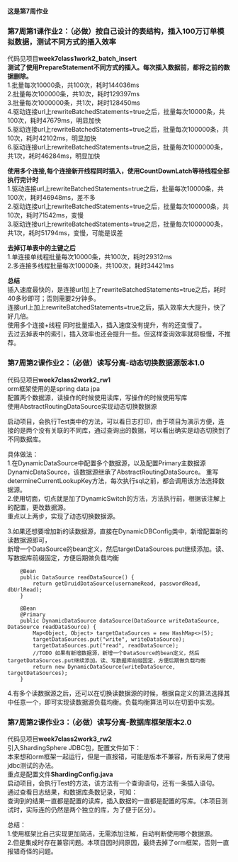 **这是第7周作业**  

### 第7周第1课作业2：（必做）按自己设计的表结构，插入100万订单模拟数据，测试不同方式的插入效率
代码见项目**week7class1work2_batch_insert**  
**测试了使用PrepareStatement不同方式的插入。每次插入数据前，都将之前的数据删除。**  
1.批量每次10000条，共100次，耗时144036ms  
2.批量每次100000条，共10次，耗时129397ms  
3.批量每次1000000条，共1次，耗时128450ms  
4.驱动连接url上rewriteBatchedStatements=true之后，批量每次10000条，共100次，耗时47679ms，明显加快  
5.驱动连接url上rewriteBatchedStatements=true之后，批量每次100000条，共10次，耗时42102ms，明显加快  
6.驱动连接url上rewriteBatchedStatements=true之后，批量每次1000000条，共1次，耗时46284ms，明显加快  

**使用多个连接,每个连接新开线程同时插入，使用CountDownLatch等待线程全部执行完计时**   
1.驱动连接url上rewriteBatchedStatements=true之后，批量每次10000条，共100次，耗时46948ms，差不多    
2.驱动连接url上rewriteBatchedStatements=true之后，批量每次100000条，共10次，耗时71542ms，变慢    
3.驱动连接url上rewriteBatchedStatements=true之后，批量每次1000000条，共1次，耗时51794ms，变慢，可能是误差     

**去掉订单表中的主键之后**   
1.单连接单线程批量每次10000条，共100次，耗时29312ms  
2.多连接多线程批量每次10000条，共100次，耗时34421ms  

**总结**  
插入速度最快的，是连接url加上了rewriteBatchedStatements=true之后，耗时40多秒即可；否则需要2分钟多。    
连接url上加上rewriteBatchedStatements=true之后，插入效率大大提升，快了好几倍。  
使用多个连接+线程 同时批量插入，插入速度没有提升，有的还变慢了。  
去过去掉表中的索引，插入效率也还会提升一些。但这样查询效率就将极慢，不推荐。    


### 第7周第2课作业2：（必做）读写分离-动态切换数据源版本1.0
代码见项目**week7class2work2_rw1**     
orm框架使用的是spring data jpa  
配置两个数据源，读操作的时候使用读库，写操作的时候使用写库  
使用AbstractRoutingDataSource实现动态切换数据源   

启动项目，会执行Test类中的方法，可以看日志打印，由于项目为演示方便，连接的是两个没有关联的不同库，通过查询出的数据，可以看出确实是动态切换到了不同数据库。  

具体做法：  
1.在DynamicDataSource中配置多个数据源，以及配置Primary主数据源DynamicDataSource，该数据源继承了AbstractRoutingDataSource。
重写determineCurrentLookupKey方法，每次执行sql之前，都会调用该方法选择数据源。  
2.使用切面，切点就是加了DynamicSwitch的方法，方法执行前，根据该注解上的配置，更改数据源。  
重点以上两步，实现了动态切换数据源。  

3.如果还想要增加新的读数据源，直接在DynamicDBConfig类中，新增配置新的读数据源即可，    
新增一个DataSource的bean定义，然后targetDataSources.put继续添加。读、写数据库前缀固定，方便后期做负载均衡    
```
    @Bean
    public DataSource readDataSource() {
        return getDruidDataSource(usernameRead, passwordRead, dbUrlRead);
    }

    @Bean
    @Primary
    public DynamicDataSource dataSource(DataSource writeDataSource, DataSource readDataSource) {
        Map<Object, Object> targetDataSources = new HashMap<>(5);
        targetDataSources.put("write", writeDataSource);
        targetDataSources.put("read", readDataSource);
        //TODO 如果有新增数据源，新增一个DataSource的bean定义，然后targetDataSources.put继续添加。读、写数据库前缀固定，方便后期做负载均衡
        return new DynamicDataSource(writeDataSource, targetDataSources);
    }
```
4.有多个读数据源之后，还可以在切换读数据源的时候，根据自定义的算法选择其中任意一个，即可实现读数据源负载均衡。负载均衡算法可以在切面中实现。      

### 第7周第2课作业3：（必做）读写分离-数据库框架版本2.0
代码见项目**week7class2work3_rw2**  
引入ShardingSphere JDBC包，配置文件如下：  
本来想和orm框架一起运行，但是一直报错，可能是版本不兼容，所有采用了使用jdbc测试的办法。  
重点是配置文件**ShardingConfig.java**  
启动项目，会执行Test的方法，该方法有一个查询语句，还有一条插入语句。  
通过查看日志结果，和数据库条数记录，可知：  
查询到的结果一直都是配置的读库，插入数据的一直都是配置的写库。（本项目测试时，实际连的仍然是两个独立的库，为了便于区分）。  

总结：  
1.使用框架比自己实现更加简洁，无需添加注解，自动判断使用哪个数据源。  
2.但是集成时存在兼容问题。本项目因时间原因，最终去掉了orm框架，否则一直报错奇怪的问题。  
